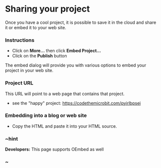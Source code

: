 # Sharing your project

Once you have a cool project, it is possible to save it in the cloud and share it or embed it to your web site.

### Instructions

* Click on **More...** then click **Embed Project...**
* Click on the **Publish** button

The embed dialog will provide you with various options to embed your project in your web site.

### Project URL

This URL will point to a web page that contains that project.

* see the "happy" project: https://codethemicrobit.com/pyirlbpsei

### Embedding into a blog or web site

* Copy the HTML and paste it into your HTML source.


### ~hint

**Developers:** This page supports OEmbed as well 

### ~

